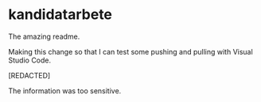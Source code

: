 # kandidatarbete
The amazing readme.

Making this change so that I can test some pushing and pulling with Visual Studio Code.

[REDACTED]

The information was too sensitive.